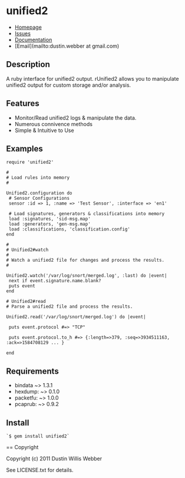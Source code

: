 # unified2

* [Homepage](http://github.com/mephux/unified2)
* [Issues](http://github.com/mephux/unified2/issues)
* [Documentation](http://rubydoc.info/gems/unified2/frames)
* [Email](mailto:dustin.webber at gmail.com)

## Description

A ruby interface for unified2 output. rUnified2 allows you to manipulate unified2 output for custom storage and/or analysis.

## Features

 * Monitor/Read unified2 logs & manipulate the data.
 * Numerous connivence methods
 * Simple & Intuitive to Use

## Examples

	require 'unified2'

	#
	# Load rules into memory
	#

	Unified2.configuration do
	 # Sensor Configurations
	 sensor :id => 1, :name => 'Test Sensor', :interface => 'en1'

	 # Load signatures, generators & classifications into memory
	 load :signatures, 'sid-msg.map'
	 load :generators, 'gen-msg.map'
	 load :classifications, 'classification.config'
	end

	#
	# Unified2#watch
	#
	# Watch a unified2 file for changes and process the results.
	# 

	Unified2.watch('/var/log/snort/merged.log', :last) do |event|
	 next if event.signature.name.blank?
	 puts event	
	end

	# Unified2#read
	# Parse a unified2 file and process the results.

	Unified2.read('/var/log/snort/merged.log') do |event|
	
	 puts event.protocol #=> "TCP"
	
	 puts event.protocol.to_h #=> {:length=>379, :seq=>3934511163, :ack=>1584708129 ... }
	
	end

## Requirements

 * bindata ~> 1.3.1
 * hexdump: ~> 0.1.0
 * packetfu: ~> 1.0.0
 * pcaprub: ~> 0.9.2

## Install

	`$ gem install unified2`

== Copyright

Copyright (c) 2011 Dustin Willis Webber

See LICENSE.txt for details.
